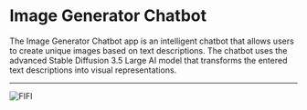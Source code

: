 # Image Generator Chatbot

The Image Generator Chatbot app is an intelligent chatbot that allows users to create unique images based on text descriptions. The chatbot uses the advanced Stable Diffusion 3.5 Large AI model that transforms the entered text descriptions into visual representations.

---
![FIFI](https://github.com/LadyAmely/Flask-React.js/blob/master/static/fifi_ai.png)
